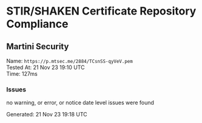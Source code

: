 # STIR/SHAKEN Certificate Repository Compliance

## Martini Security

Name: `https://p.mtsec.me/2884/TCsnSS-qyVeV.pem`\
Tested At: 21 Nov 23 19:10 UTC\
Time: 127ms

### Issues

no warning, or error, or notice date level issues were found

Generated: 21 Nov 23 19:18 UTC